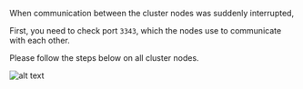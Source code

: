 When communication between the cluster nodes was suddenly interrupted,

First, you need to check port `3343`, which the nodes use to communicate with each other.

Please follow the steps below on all cluster nodes.

![alt text](https://github.com/MohamedAbdelhalem/dbatools/blob/main/Features_and_Administration/RES/media/BlockClusterCommunication_01.png)

